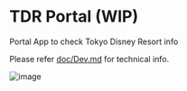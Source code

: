 # TDR Portal (WIP)

Portal App to check Tokyo Disney Resort info

Please refer [doc/Dev.md](./doc/Dev.md) for technical info.

![image](https://github.com/user-attachments/assets/27fd59c8-aaeb-4c66-a0cd-fa234a5508b4)
